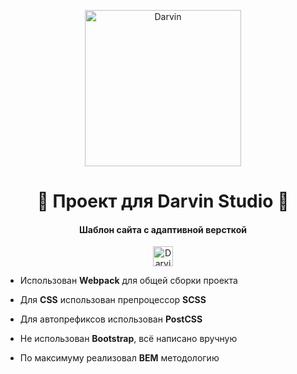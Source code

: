<p align="center">
    <img alt="Darvin" src="https://is.gd/jITS9S" width="250" />
</p>

<h1 align="center">
  🚀 Проект для Darvin Studio 🚀
</h1>

<h4 align="center">
  Шаблон сайта с адаптивной версткой
</h4>

<p align="center">
   <a href="https://vk.com/nozhpodrebro" target="_blank">
    <img alt="Darvin" src="https://is.gd/EwrH0u" width="32" />
  </a>
</p>

<p align="center">

- Использован **Webpack** для общей сборки проекта

- Для **CSS** использован препроцессор **SCSS**

- Для автопрефиксов использован **PostCSS**

- Не использован **Bootstrap**, всё написано вручную

- По максимуму реализовал **BEM** методологию

</p>


